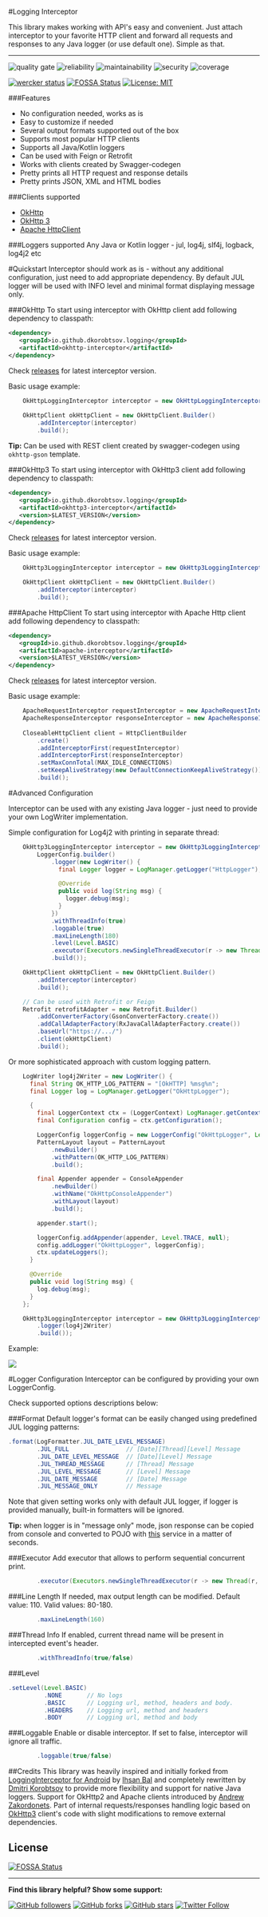 #Logging Interceptor

This library makes working with API's easy and convenient. 
Just attach interceptor to your favorite HTTP client and forward all requests and responses to any Java logger (or use default one).
Simple as that.

--------
![quality gate](https://sonarcloud.io/api/project_badges/measure?project=LoggingInterceptor&metric=alert_status)
![reliability](https://sonarcloud.io/api/project_badges/measure?project=LoggingInterceptor&metric=reliability_rating)
![maintainability](https://sonarcloud.io/api/project_badges/measure?project=LoggingInterceptor&metric=sqale_rating)
![security](https://sonarcloud.io/api/project_badges/measure?project=LoggingInterceptor&metric=security_rating)
![coverage](https://sonarcloud.io/api/project_badges/measure?project=LoggingInterceptor&metric=coverage)


[![wercker status](https://app.wercker.com/status/a5684f9e7c75dbf62072dcdd2a96cd90/s/ "wercker status")](https://app.wercker.com/project/byKey/a5684f9e7c75dbf62072dcdd2a96cd90)
[![FOSSA Status](https://app.fossa.io/api/projects/git%2Bgithub.com%2Fdkorobtsov%2FLoggingInterceptor.svg?type=shield)](https://app.fossa.io/projects/git%2Bgithub.com%2Fdkorobtsov%2FLoggingInterceptor?ref=badge_shield)
[![License: MIT](https://img.shields.io/badge/License-MIT-green.svg)](https://opensource.org/licenses/MIT)

###Features
- No configuration needed, works as is
- Easy to customize if needed
- Several output formats supported out of the box
- Supports most popular HTTP clients
- Supports all Java/Kotlin loggers
- Can be used with Feign or Retrofit
- Works with clients created by Swagger-codegen
- Pretty prints all HTTP request and response details
- Pretty prints JSON, XML and HTML bodies

###Clients supported
- [OkHttp](#okhttp)
- [OkHttp 3](#okhttp3)
- [Apache HttpClient](#apache-httpCLient)

###Loggers supported
Any Java or Kotlin logger - jul, log4j, slf4j, logback, log4j2 etc

#Quickstart
Interceptor should work as is - without any additional configuration, just need to add appropriate dependency.
By default JUL logger will be used with INFO level and minimal format displaying message only.

###OkHttp
To start using interceptor with OkHttp client add following dependency to classpath:
```xml
<dependency>
   <groupId>io.github.dkorobtsov.logging</groupId>
   <artifactId>okhttp-interceptor</artifactId>
</dependency>
```
Check [releases](https://github.com/dkorobtsov/LoggingInterceptor/releases) for latest interceptor version.

Basic usage example:
```java
    OkHttpLoggingInterceptor interceptor = new OkHttpLoggingInterceptor(LoggerConfig.builder().build());
    
    OkHttpClient okHttpClient = new OkHttpClient.Builder()
        .addInterceptor(interceptor)
        .build();
```

**Tip:** Can be used with REST client created by swagger-codegen using `okhttp-gson` template.

###OkHttp3
To start using interceptor with OkHttp3 client add following dependency to classpath:
```xml
<dependency>
   <groupId>io.github.dkorobtsov.logging</groupId>
   <artifactId>okhttp3-interceptor</artifactId>
   <version>$LATEST_VERSION</version>
</dependency>
```
Check [releases](https://github.com/dkorobtsov/LoggingInterceptor/releases) for latest interceptor version.

Basic usage example:
```java
    OkHttp3LoggingInterceptor interceptor = new OkHttp3LoggingInterceptor(LoggerConfig.builder().build());

    OkHttpClient okHttpClient = new OkHttpClient.Builder()
        .addInterceptor(interceptor)
        .build();
```

###Apache HttpClient
To start using interceptor with Apache Http client add following dependency to classpath:
```xml
<dependency>
   <groupId>io.github.dkorobtsov.logging</groupId>
   <artifactId>apache-interceptor</artifactId>
   <version>$LATEST_VERSION</version>
</dependency>
```
Check [releases](https://github.com/dkorobtsov/LoggingInterceptor/releases) for latest interceptor version.

Basic usage example:
```java
    ApacheRequestInterceptor requestInterceptor = new ApacheRequestInterceptor(LoggerConfig.builder().build());
    ApacheResponseInterceptor responseInterceptor = new ApacheResponseInterceptor(LoggerConfig.builder().build());
    
    CloseableHttpClient client = HttpClientBuilder
        .create()
        .addInterceptorFirst(requestInterceptor)
        .addInterceptorFirst(responseInterceptor)
        .setMaxConnTotal(MAX_IDLE_CONNECTIONS)
        .setKeepAliveStrategy(new DefaultConnectionKeepAliveStrategy())
        .build();   
```

#Advanced Configuration

Interceptor can be used with any existing Java logger -
just need to provide your own LogWriter implementation.

Simple configuration for Log4j2 with printing in separate thread:
```java
    OkHttp3LoggingInterceptor interceptor = new OkHttp3LoggingInterceptor(
        LoggerConfig.builder()
            .logger(new LogWriter() {
              final Logger logger = LogManager.getLogger("HttpLogger");

              @Override
              public void log(String msg) {
                logger.debug(msg);
              }
            })
            .withThreadInfo(true)
            .loggable(true)
            .maxLineLength(180)
            .level(Level.BASIC)
            .executor(Executors.newSingleThreadExecutor(r -> new Thread(r, "HttpPrinter")))
            .build());

    OkHttpClient okHttpClient = new OkHttpClient.Builder()
        .addInterceptor(interceptor)
        .build();

    // Can be used with Retrofit or Feign
    Retrofit retrofitAdapter = new Retrofit.Builder()
        .addConverterFactory(GsonConverterFactory.create())
        .addCallAdapterFactory(RxJavaCallAdapterFactory.create())
        .baseUrl("https://.../")
        .client(okHttpClient)
        .build();
```

Or more sophisticated approach with custom logging pattern.
```java
    LogWriter log4j2Writer = new LogWriter() {
      final String OK_HTTP_LOG_PATTERN = "[OkHTTP] %msg%n";
      final Logger log = LogManager.getLogger("OkHttpLogger");

      {
        final LoggerContext ctx = (LoggerContext) LogManager.getContext(false);
        final Configuration config = ctx.getConfiguration();

        LoggerConfig loggerConfig = new LoggerConfig("OkHttpLogger", Level.TRACE, false);
        PatternLayout layout = PatternLayout
            .newBuilder()
            .withPattern(OK_HTTP_LOG_PATTERN)
            .build();

        final Appender appender = ConsoleAppender
            .newBuilder()
            .withName("OkHttpConsoleAppender")
            .withLayout(layout)
            .build();

        appender.start();

        loggerConfig.addAppender(appender, Level.TRACE, null);
        config.addLogger("OkHttpLogger", loggerConfig);
        ctx.updateLoggers();
      }

      @Override
      public void log(String msg) {
        log.debug(msg);
      }
    };

    OkHttp3LoggingInterceptor interceptor = new OkHttp3LoggingInterceptor(LoggerConfig.builder()
        .logger(log4j2Writer)
        .build());
```
Example:
<p align="left">
    <img src="https://raw.githubusercontent.com/dkorobtsov/LoggingInterceptor/master/images/screenshot2.png"/>
</p>

#Logger Configuration
Interceptor can be configured by providing your own LoggerConfig. 

Check supported options descriptions below:

###Format
Default logger's format can be easily changed using predefined JUL logging patterns:
```java
.format(LogFormatter.JUL_DATE_LEVEL_MESSAGE)
        .JUL_FULL                // [Date][Thread][Level] Message
        .JUL_DATE_LEVEL_MESSAGE  // [Date][Level] Message
        .JUL_THREAD_MESSAGE      // [Thread] Message
        .JUL_LEVEL_MESSAGE       // [Level] Message
        .JUL_DATE_MESSAGE        // [Date] Message
        .JUL_MESSAGE_ONLY        // Message
```
Note that given setting works only with default JUL logger, if logger is provided manually, built-in formatters will be ignored.

**Tip:** when logger is in "message only" mode, json response can be copied
from console and converted to POJO with [this](http://www.jsonschema2pojo.org/) service in a matter of seconds.

###Executor
Add executor that allows to perform sequential concurrent print.
```java
        .executor(Executors.newSingleThreadExecutor(r -> new Thread(r, "HttpPrinter")))
```

###Line Length
If needed, max output length can be modified. Default value: 110. Valid values: 80-180.
```java
        .maxLineLength(160) 
```

###Thread Info
If enabled, current thread name will be present in intercepted event's header.
```java
        .withThreadInfo(true/false) 
```

###Level

```java
.setLevel(Level.BASIC)
	      .NONE       // No logs
	      .BASIC      // Logging url, method, headers and body.
	      .HEADERS    // Logging url, method and headers
	      .BODY       // Logging url, method and body
```

###Loggable
Enable or disable interceptor. If set to false, interceptor will ignore all traffic.
```java
        .loggable(true/false) 
```

##Credits
This library was heavily inspired and initially forked from 
[LoggingInterceptor for Android](https://github.com/ihsanbal/LoggingInterceptor) by [Ihsan Bal](https://github.com/ihsanbal) 
and completely rewritten by [Dmitri Korobtsov](https://github.com/dkorobtsov) to 
provide more flexibility and support for native Java loggers. Support for OkHttp2 and Apache clients introduced by [Andrew Zakordonets](https://github.com/azakordonets).
Part of internal requests/responses handling logic based on [OkHttp3](https://github.com/square/okhttp) client's code with slight modifications to remove external dependencies.

## License
[![FOSSA Status](https://app.fossa.io/api/projects/git%2Bgithub.com%2Fdkorobtsov%2FLoggingInterceptor.svg?type=large)](https://app.fossa.io/projects/git%2Bgithub.com%2Fdkorobtsov%2FLoggingInterceptor?ref=badge_large)

-----

**Find this library helpful? Show some support:**

[![GitHub followers](https://img.shields.io/github/followers/dkorobtsov.svg?style=social&label=Follow)](https://github.com/dkorobtsov)
[![GitHub forks](https://img.shields.io/github/forks/dkorobtsov/LoggingInterceptor.svg?style=social&label=Fork)](https://github.com/dkorobtsov/LoggingInterceptor/fork)
[![GitHub stars](https://img.shields.io/github/stars/dkorobtsov/LoggingInterceptor.svg?style=social&label=Star)](https://github.com/dkorobtsov/LoggingInterceptor)
[![Twitter Follow](https://img.shields.io/twitter/follow/dkorobtsov.svg?style=social&label=Follow)](https://twitter.com/dkorobtsov)
